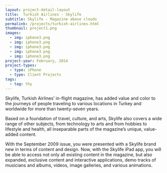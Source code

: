 ```yaml
---
layout: project-detail-layout
title:  Turkish Airlines - Skylife
subtitle: Skylife - Magazine above clouds
permalink: /projects/turkish-airlines.html
thumbnail: project1.png
images:
  - img: iphone3.png
  - img: iphone3.png
  - img: iphone3.png
  - img: iphone3.png
  - img: iphone3.png
project-year: February, 2014
project-types:
  - type: iPhone
  - type: Client Projects
tags:
  - tag: thy
---
```


Skylife, Turkish Airlines’ in-flight magazine, has added value and color to the journeys of people traveling to various locations in Turkey and worldwide for more than twenty-seven years.

Based on a foundation of travel, culture, and arts, Skylife also covers a wide range of other subjects, from technology to arts and from hobbies to lifestyle and health, all inseparable parts of the magazine’s unique, value-added content.

With the September 2009 issue, you were presented with a Skylife brand new in terms of content and design. Now, with the Skylife iPad app, you will be able to access not only all existing content in the magazine, but also expanded, exclusive content and interactive applications, demo tracks of musicians and albums, videos, image galleries, and various animations.
